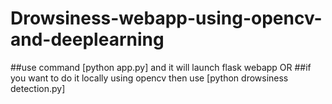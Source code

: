 # Drowsiness-webapp-using-opencv-and-deeplearning

##use command [python app.py] and it will launch flask webapp
                         OR
##if you want to do it locally using opencv then use [python drowsiness detection.py]
